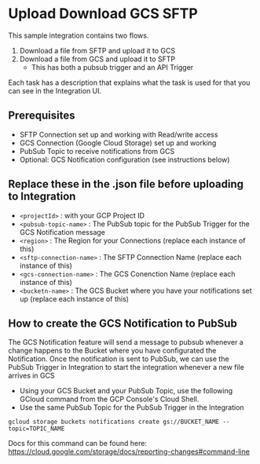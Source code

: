 # Upload Download GCS SFTP

This sample integration contains two flows. 
1. Download a file from SFTP and upload it to GCS 
1. Download a file from GCS and upload it to SFTP 
     - This has both a pubsub trigger and an API Trigger

Each task has a description that explains what the task is used for that you can see in the Integration UI.

## Prerequisites
- SFTP Connection set up and working with Read/write access
- GCS Connection (Google Cloud Storage) set up and working
- PubSub Topic to receive notifications from GCS
- Optional: GCS Notification configuration (see instructions below)

## Replace these in the .json file before uploading to Integration
- `<projectId>` : with your GCP Project ID
- `<pubsub-topic-name>` : The PubSub topic for the PubSub Trigger for the GCS Notification message
- `<region>` : The Region for your Connections (replace each instance of this)
- `<sftp-connection-name>` : The SFTP Connection Name (replace each instance of this)
- `<gcs-connection-name>` : The GCS Conenction Name (replace each instance of this)
- `<bucketn-name>` : The GCS Bucket where you have your notifications set up (replace each instance of this)

## How to create the GCS Notification to PubSub
The GCS Notification feature will send a message to pubsub whenever a change happens to the Bucket where you have configurated the Notification.
Once the notification is sent to PubSub, we can use the PubSub Trigger in Integration to start the integration whenever a new file arrives in GCS

- Using your GCS Bucket and your PubSub Topic, use the following GCloud command from the GCP Console's Cloud Shell.  
- Use the same PubSub Topic for the PubSub Trigger in the Integration

`gcloud storage buckets notifications create gs://BUCKET_NAME --topic=TOPIC_NAME`

Docs for this command can be found here: https://cloud.google.com/storage/docs/reporting-changes#command-line
